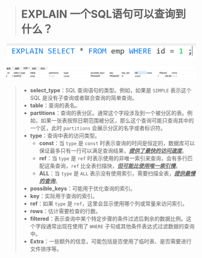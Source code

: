 ># EXPLAIN 一个SQL语句可以查询到什么？
>
![](2024-07-16-11-04-59.png)
>
![](2024-07-16-11-05-25.png)
>
> - **select_type**：SQL 查询语句的类型。例如，如果是 `SIMPLE` 表示这个 SQL 是没有子查询或者联合查询的简单查询。
> - **table**：查询的表名。
> - **partitions**：查询的表分区。通常这个字段涉及到一个被分区的表。例如，如果一张表按照日期范围被分区，那么这个查询可能只查询其中的一个区，此时 `partitions` 会展示分区的名字或者标识符。
> - **type**：查询中表的访问类型。
>   - **const**：当 `type` 是 `const` 时表示查询的时间是恒定的，数据库可以保证最多只有一行可以满足查询结果，**<u>*提供了最快的访问速度*</u>**。
>   - **ref**：当 `type` 是 `ref` 时表示使用的非唯一索引来查询，会有多行匹配这条查询，`ref` 比全表扫描快，***<u>但可能比使用唯一索引慢</u>***。
>   - **ALL**：当 `type` 是 `ALL` 表示没有使用索引，需要扫描全表，<u>***提供最慢的查询***</u>。
> - **possible_keys**：可能用于优化查询的索引。
> - **key**：实际用于查询的索引。
> - **ref**：如果 `type` 是 `ref`，这里会显示使用哪个列或常量来访问索引。
> - **rows**：估计需要检查的行数。
> - **filtered**：表示查询中某个特定步骤的条件过滤后剩余的数据比例。这个字段通常出现在使用了 `WHERE` 子句或其他条件表达式过滤数据的查询中。
> - **Extra**：一些额外的信息，可能包括是否使用了临时表、是否需要进行文件排序等。

